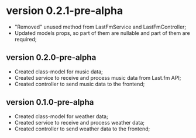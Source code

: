 # version 0.2.1-pre-alpha

- "Removed" unused method from LastFmService and LastFmController;
- Updated models props, so part of them are nullable and part of them are required;

## version 0.2.0-pre-alpha

- Created class-model for music data;
- Created service to receive and process music data from Last.fm API;
- Created controller to send music data to the frontend;

## version 0.1.0-pre-alpha

- Created class-model for weather data;
- Created service to receive and process weather data;
- Created controller to send weather data to the frontend;